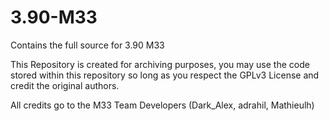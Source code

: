 # 3.90-M33
Contains the full source for 3.90 M33


This Repository is created for archiving purposes, you may use the code stored within this repository so long as you respect the GPLv3 License and credit the original authors.

All credits go to the M33 Team Developers (Dark_Alex, adrahil, Mathieulh)
